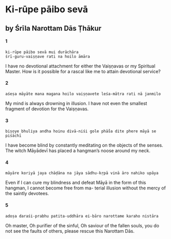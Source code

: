 # Ki-rūpe pāibo sevā

## by Śrīla Narottam Dās Ṭhākur

#### 1

    ki-rūpe pāibo sevā mui durāchāra
    śrī-guru-vaiṣṇave rati na hoilo āmāra

I have no devotional attachment for either the Vaiṣṇavas or my Spiritual Master. How is it possible for a rascal like me to attain devotional service?

#### 2

    aśeṣa māyāte mana magana hoilo vaiṣṇavete leśa-mātra rati nā janmilo

My mind is always drowning in illusion. I have not even the smallest fragment of devotion for the Vaiṣṇavas.

#### 3

    biṣoye bhuliya andha hoinu divā-niśi gole phā̐sa dite phere māyā se piśāchī

I have become blind by constantly meditating on the objects of the senses. The witch Māyādevī has placed a hangman’s noose around my neck.

#### 4

    māyāre koriyā jaya chāḍāna na jāya sādhu-kṛpā vinā āro nahiko upāya

Even if I can cure my blindness and defeat Māyā in the form of this hangman, I cannot become free from ma- terial illusion without the mercy of the saintly devotees.

#### 5

    adoṣa daraśi-prabhu patita-uddhāra ei-bāro narottame karaho nistāra

Oh master, Oh purifier of the sinful, Oh saviour of the fallen souls, you do not see the faults of others, please rescue this Narottam Dās.

